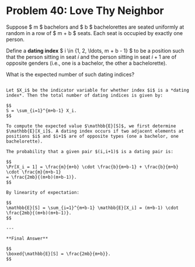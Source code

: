 # Problem 40: Love Thy Neighbor

Suppose $ m $ bachelors and $ b $ bachelorettes are seated uniformly at random in a row of $ m + b $ seats. Each seat is occupied by exactly one person.

Define a **dating index** $ i \in \{1, 2, \ldots, m + b - 1\} $ to be a position such that the person sitting in seat $i$ and the person sitting in seat $i+1$ are of opposite genders (i.e., one is a bachelor, the other a bachelorette).

What is the expected number of such dating indices?

````{dropdown} Click to show solution

Let $X_i$ be the indicator variable for whether index $i$ is a *dating index*. Then the total number of dating indices is given by:

$$
S = \sum_{i=1}^{m+b-1} X_i.
$$

To compute the expected value $\mathbb{E}[S]$, we first determine $\mathbb{E}[X_i]$. A dating index occurs if two adjacent elements at positions $i$ and $i+1$ are of opposite types (one a bachelor, one bachelorette). 

The probability that a given pair $(i,i+1)$ is a dating pair is:

$$
\Pr[X_i = 1] = \frac{m}{m+b} \cdot \frac{b}{m+b-1} + \frac{b}{m+b} \cdot \frac{m}{m+b-1}
= \frac{2mb}{(m+b)(m+b-1)}.
$$

By linearity of expectation:

$$
\mathbb{E}[S] = \sum_{i=1}^{m+b-1} \mathbb{E}[X_i] = (m+b-1) \cdot \frac{2mb}{(m+b)(m+b-1)}.
$$

---

**Final Answer**  

$$
\boxed{\mathbb{E}[S] = \frac{2mb}{m+b}}.
$$

````
